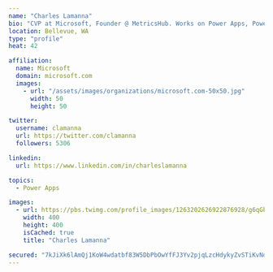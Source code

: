```yaml
---
name: "Charles Lamanna"
bio: "CVP at Microsoft, Founder @ MetricsHub. Works on Power Apps, Power Automate, Power Virtual Agent, Common Data Service and Dynamics 365."
location: Bellevue, WA
type: "profile"
heat: 42

affiliation:
  name: Microsoft
  domain: microsoft.com
  images:
    - url: "/assets/images/organizations/microsoft.com-50x50.jpg"
      width: 50
      height: 50

twitter:
  username: clamanna
  url: https://twitter.com/clamanna
  followers: 5306

linkedin:
  url: https://www.linkedin.com/in/charleslamanna

topics:
  - Power Apps

images:
  - url: https://pbs.twimg.com/profile_images/1263202626922876928/g6qGbHZ-_400x400.jpg
    width: 400
    height: 400
    isCached: true
    title: "Charles Lamanna"

secured: "7kJiXk6lAmQj1KoW4wdatbf83W5DbPbOwYfFJ3Yv2pjqLzcHdykyZvSTiKvNdsCN9WetIa+tGP7ERWIf6emGGHTOsJWgyrLEjCtvsjXv3eS/+aWQvwHEwnZsm0PwWvzpIbdv+UVGOz70QdNhdqg1krIsl7UGjHP6Tnl5LcBb62QgRohfIfv7xkChsjhNA63uZqBxyE7SBNVfKnm5B0t9TERqRArMzZnaInv1KIS9KIsRSY1mQ/vEkP4hJzJnh6qAhQXLBDK+/fd0Ci1W5vkpFkjb6oNjS2odI1+vhyaykoUAV7Doiu161Sd/qsW5lRaTbTNypvDlOhcKswBToyolM6gMq9fekarpKgeiwdP6Wx9nmzkMf+Ntiwys7lKWBob1RXB32zBamPMNm/r/pOnEqrYinuCSLdsC9hDy6HFl6fg=;3MXVY3DthvTk5TNNGSWm2Q=="
---
```



